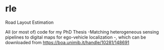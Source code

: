 # rle
Road Layout Estimation

All (or most of) code for my PhD Thesis -Matching heterogeneous sensing pipelines to digital maps for ego-vehicle localization
-, which can be downloaded from https://boa.unimib.it/handle/10281/148691
